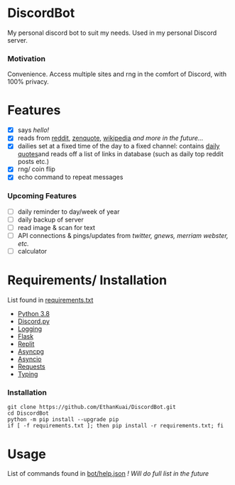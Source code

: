 # DiscordBot

My personal discord bot to suit my needs. Used in my personal Discord server.

### Motivation

Convenience. Access multiple sites and rng in the comfort of Discord, with 100% privacy.

# Features

- [x] says *hello!*
- [x] reads from [reddit](https://www.reddit.com/), [zenquote](https://zenquotes.io/), [wikipedia](https://en.wikipedia.org/) *and more in the future...*
- [x] dailies set at a fixed time of the day to a fixed channel: contains [daily quotes](https://zenquotes.io/api/today)and reads off a list of links in database (such as daily top reddit posts etc.)
- [x] rng/ coin flip
- [x] echo command to repeat messages

### Upcoming Features

- [ ] daily reminder to day/week of year
- [ ] daily backup of server
- [ ] read image & scan for text
- [ ] API connections & pings/updates from *twitter, gnews, merriam webster, etc.*
- [ ] calculator

# Requirements/ Installation

List found in [requirements.txt](https://github.com/EthanKuai/DiscordBot/blob/main/requirements.txt)
+ [Python 3.8](https://www.python.org/downloads/release/python-383/)
+ [Discord.py](https://pypi.org/project/discord.py/)
+ [Logging](https://pypi.org/project/logging/)
+ [Flask](https://pypi.org/project/Flask/)
+ [Replit](https://pypi.org/project/replit/)
+ [Asyncpg](https://pypi.org/project/asyncpg/)
+ [Asyncio](https://pypi.org/project/asyncio/)
+ [Requests](https://pypi.org/project/requests/)
+ [Typing](https://pypi.org/project/typing/)

### Installation

	git clone https://github.com/EthanKuai/DiscordBot.git
	cd DiscordBot
	python -m pip install --upgrade pip
 	if [ -f requirements.txt ]; then pip install -r requirements.txt; fi

# Usage

List of commands found in [bot/help.json](https://github.com/EthanKuai/DiscordBot/blob/main/bot/help.json)
*! Will do full list in the future*

